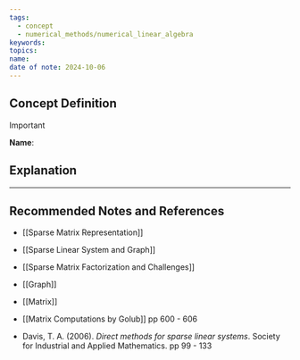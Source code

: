 ```yaml
---
tags:
  - concept
  - numerical_methods/numerical_linear_algebra
keywords: 
topics: 
name: 
date of note: 2024-10-06
---
```


## Concept Definition

>[!important]
>**Name**: 



## Explanation





-----------
##  Recommended Notes and References


- [[Sparse Matrix Representation]]
- [[Sparse Linear System and Graph]]
- [[Sparse Matrix Factorization and Challenges]]



- [[Graph]]
- [[Matrix]]

- [[Matrix Computations by Golub]] pp 600 - 606
- Davis, T. A. (2006). _Direct methods for sparse linear systems_. Society for Industrial and Applied Mathematics. pp 99 - 133